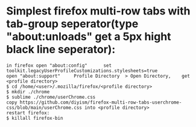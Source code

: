 # Simplest firefox multi-row tabs with tab-group seperator(type "about:unloads" get a 5px hight black line seperator):

    in firefox open "about:config"      set     toolkit.legacyUserProfileCustomizations.stylesheets=true
    open "about:support"     Profile Directory  > Open Directory,    get <profile directory>
    $ cd /home/<user>/.mozilla/firefox/<profile directory>
    $ mkdir ./chrome
    $ sublime ./chrome/userChrome.css
    copy https://github.com/diyism/firefox-multi-row-tabs-userchrome-css/blob/main/userChrome.css into <profile directory>
    restart firefox:
    $ killall firefox-bin
